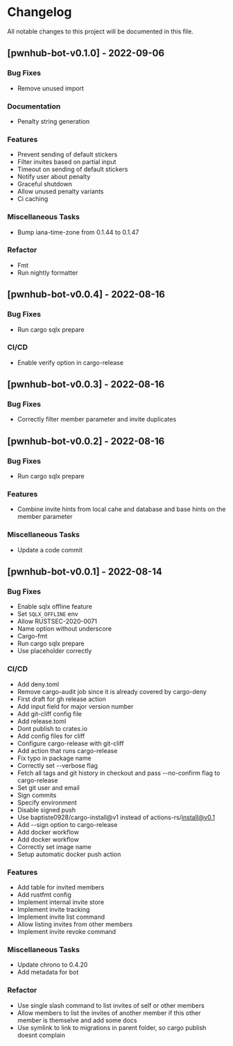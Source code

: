# Changelog

All notable changes to this project will be documented in this file.

## [pwnhub-bot-v0.1.0] - 2022-09-06

### Bug Fixes

- Remove unused import

### Documentation

- Penalty string generation

### Features

- Prevent sending of default stickers
- Filter invites based on partial input
- Timeout on sending of default stickers
- Notify user about penalty
- Graceful shutdown
- Allow unused penalty variants
- Ci caching

### Miscellaneous Tasks

- Bump iana-time-zone from 0.1.44 to 0.1.47

### Refactor

- Fmt
- Run nightly formatter

## [pwnhub-bot-v0.0.4] - 2022-08-16

### Bug Fixes

- Run cargo sqlx prepare

### CI/CD

- Enable verify option in cargo-release

## [pwnhub-bot-v0.0.3] - 2022-08-16

### Bug Fixes

- Correctly filter member parameter and invite duplicates

## [pwnhub-bot-v0.0.2] - 2022-08-16

### Bug Fixes

- Run cargo sqlx prepare

### Features

- Combine invite hints from local cahe and database and base hints on the member parameter

### Miscellaneous Tasks

- Update a code commit

## [pwnhub-bot-v0.0.1] - 2022-08-14

### Bug Fixes

- Enable sqlx offline feature
- Set `SQLX_OFFLINE` env
- Allow RUSTSEC-2020-0071
- Name option without underscore
- Cargo-fmt
- Run cargo sqlx prepare
- Use placeholder correctly

### CI/CD

- Add deny.toml
- Remove cargo-audit job since it is already covered by cargo-deny
- First draft for gh release action
- Add input field for major version number
- Add git-cliff config file
- Add release.toml
- Dont publish to crates.io
- Add config files for cliff
- Configure cargo-release with git-cliff
- Add action that runs cargo-release
- Fix typo in package name
- Correctly set --verbose flag
- Fetch all tags and git history in checkout and pass --no-confirm flag to cargo-release
- Set git user and email
- Sign commits
- Specify environment
- Disable signed push
- Use baptiste0928/cargo-install@v1 instead of actions-rs/install@v0.1
- Add --sign option to cargo-release
- Add docker workflow
- Add docker workflow
- Correctly set image name
- Setup automatic docker push action

### Features

- Add table for invited members
- Add rustfmt config
- Implement internal invite store
- Implement invite tracking
- Implement invite list command
- Allow listing invites from other members
- Implement invite revoke command

### Miscellaneous Tasks

- Update chrono to 0.4.20
- Add metadata for bot

### Refactor

- Use single slash command to list invites of self or other members
- Allow members to list the invites of another member if this other member is themselve and add some docs
- Use symlink to link to migrations in parent folder, so cargo publish doesnt complain

